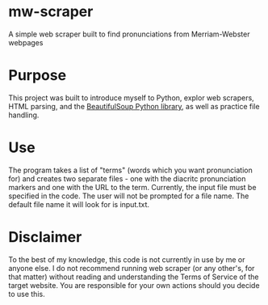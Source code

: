 # mw-scraper
A simple web scraper built to find pronunciations from Merriam-Webster webpages

# Purpose
This project was built to introduce myself to Python, explor web scrapers, HTML parsing, and the [BeautifulSoup Python library](https://www.crummy.com/software/BeautifulSoup/bs4/doc/), as well as practice file handling. 

# Use
The program takes a list of "terms" (words which you want pronunciation for) and creates two separate files - one with the diacritc pronunciation markers and one with the URL to the term. Currently, the input file must be specified in the code. The user will not be prompted for a file name. The default file name it will look for is input.txt.

# Disclaimer
To the best of my knowledge, this code is not currently in use by me or anyone else. I do not recommend running web scraper (or any other's, for that matter) without reading and understanding the Terms of Service of the target website. You are responsible for your own actions should you decide to use this.
